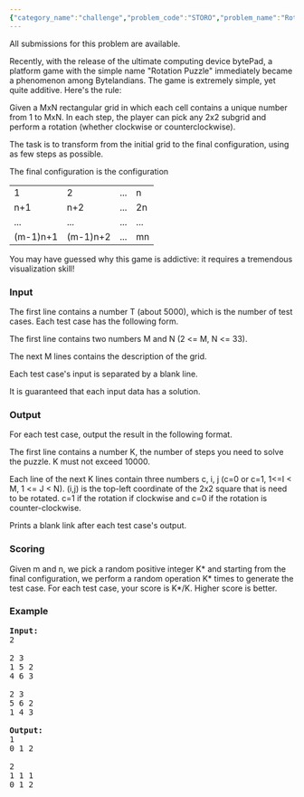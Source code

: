 ```yaml
---
{"category_name":"challenge","problem_code":"STORO","problem_name":"Rotation Puzzle","languages_supported":{"0":"C","1":"CPP14","2":"JAVA","3":"PYTH","4":"PYTH 3.5","5":"PYPY","6":"CS2","7":"PAS fpc","8":"PAS gpc","9":"RUBY","10":"PHP","11":"GO","12":"NODEJS","13":"HASK","14":"rust","15":"SCALA","16":"swift","17":"D","18":"PERL","19":"FORT","20":"WSPC","21":"ADA","22":"CAML","23":"ICK","24":"BF","25":"ASM","26":"CLPS","27":"PRLG","28":"ICON","29":"SCM qobi","30":"PIKE","31":"ST","32":"NICE","33":"LUA","34":"BASH","35":"NEM","36":"LISP sbcl","37":"LISP clisp","38":"SCM guile","39":"JS","40":"ERL","41":"kotlin","42":"PERL6","43":"TEXT","44":"SCM chicken","45":"CLOJ","46":"COB","47":"FS"},"max_timelimit":1.49,"source_sizelimit":50000,"problem_author":"admin","problem_tester":null,"date_added":"6-04-2010","tags":{"0":"admin"},"editorial_url":"http://discuss.codechef.com/problems/STORO","time":{"view_start_date":1273669494,"submit_start_date":1273669494,"visible_start_date":1273669494,"end_date":1735669800},"is_direct_submittable":false,"layout":"problem"}
---
```

<span class="solution-visible-txt">All submissions for this problem are available.</span><p>Recently, with the release of the ultimate computing device bytePad, a platform game with the simple name "Rotation Puzzle" immediately became a phenomenon among Bytelandians. The game is extremely simple, yet quite additive. Here's the rule:
<p>Given a MxN rectangular grid in which each cell contains a unique number from 1 to MxN. In each step, the player can pick any 2x2 subgrid and perform a rotation (whether clockwise or counterclockwise).
<p>The task is to transform from the initial grid to the final configuration, using as few steps as possible.
<p>The final configuration is the configuration</p>
<table>
<tr>
<td>1</td>
<td>2</td>
<td>...</td>
<td>n</td>
</tr>
<tr>
<td>n+1</td>
<td>n+2</td>
<td>...</td>
<td>2n</td>
</tr>
<tr>
<td>...</td>
<td>...</td>
<td>...</td>
<td>...</td>
</tr>
<tr>
<td>(m-1)n+1</td>
<td>(m-1)n+2</td>
<td>...</td>
<td>mn</td>
</tr>
</table>
<p>You may have guessed why this game is addictive: it requires a tremendous visualization skill!

<h3>Input</h3>
<p>The first line contains a number T (about 5000), which is the number of test cases. Each test case has the following form.
<p>The first line contains two numbers M and N (2 <= M, N <= 33).
<p>The next M lines contains the description of the grid.
<p>Each test case's input is separated by a blank line.
<p>It is guaranteed that each input data has a solution.

<h3>Output</h3>
<p>For each test case, output the result in the following format.
<p>The first line contains a number K, the number of steps you need to solve the puzzle. K must not exceed 10000.
<p>Each line of the next K lines contain three numbers c, i, j (c=0 or c=1, 1<=I < M, 1 <= J < N). (i,j) is the top-left coordinate of the 2x2 square that is need to be rotated. c=1 if the rotation if clockwise and c=0 if the rotation is counter-clockwise.
<p>Prints a blank link after each test case's output.

<h3>Scoring</h3>
Given m and n, we pick a random positive integer K* and starting from the final configuration, we perform a random operation K* times to generate the test case. 
For each test case, your score is K*/K. 
Higher score is
better.
<h3>Example</h3>

<pre>
<b>Input:</b>
2

2 3
1 5 2
4 6 3

2 3
5 6 2
1 4 3

<b>Output:</b>
1
0 1 2

2
1 1 1
0 1 2
</pre>
